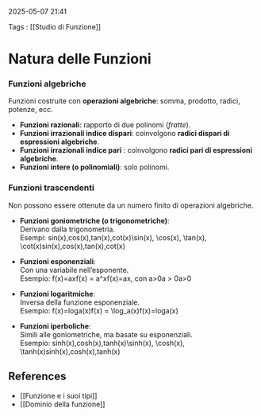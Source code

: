 2025-05-07 21:41

Tags : [[Studio di Funzione]]

# Natura delle Funzioni

### **Funzioni algebriche**

Funzioni costruite con **operazioni algebriche**: somma, prodotto, radici, potenze, ecc.

- **Funzioni razionali**: rapporto di due polinomi (*fratte*).  
- **Funzioni irrazionali indice dispari**: coinvolgono **radici dispari di espressioni algebriche**.  
- **Funzioni irrazionali indice pari** : coinvolgono **radici pari di espressioni algebriche**.  
- **Funzioni intere (o polinomiali)**: solo polinomi.  

### **Funzioni trascendenti**

Non possono essere ottenute da un numero finito di operazioni algebriche.

- **Funzioni goniometriche (o trigonometriche)**:  
    Derivano dalla trigonometria.  
    Esempi: sin⁡(x),cos⁡(x),tan⁡(x),cot⁡(x)\sin(x), \cos(x), \tan(x), \cot(x)sin(x),cos(x),tan(x),cot(x)
    
- **Funzioni esponenziali**:  
    Con una variabile nell’esponente.  
    Esempio: f(x)=axf(x) = a^xf(x)=ax, con a>0a > 0a>0
    
- **Funzioni logaritmiche**:  
    Inversa della funzione esponenziale.  
    Esempio: f(x)=log⁡a(x)f(x) = \log_a(x)f(x)=loga​(x)
    
- **Funzioni iperboliche**:  
    Simili alle goniometriche, ma basate su esponenziali.  
    Esempio: sinh⁡(x),cosh⁡(x),tanh⁡(x)\sinh(x), \cosh(x), \tanh(x)sinh(x),cosh(x),tanh(x)
## References

- [[Funzione e i suoi tipi]]
- [[Dominio della funzione]]